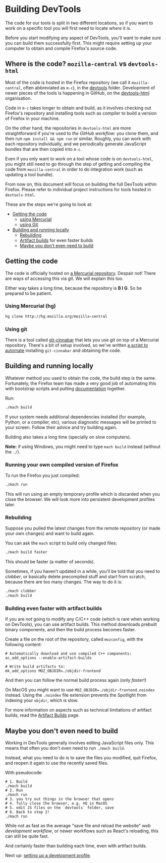 ---
---

# Building DevTools

The code for our tools is split in two different locations, so if you want to work on a specific tool you will first need to locate *where* it is.

Before you start modifying any aspect of DevTools, you'll want to make sure you can build them successfully first. This might require setting up your computer to obtain and compile Firefox's source code.

## Where is the code? `mozilla-central` vs `devtools-html`

Most of the code is hosted in the Firefox repository (we call it `mozilla-central`, often abbreviated as `m-c`), in the [devtools](https://dxr.mozilla.org/mozilla-central/source/devtools) folder. Development of newer pieces of the tools is happening in GitHub, on the [devtools-html](https://github.com/devtools-html/) organisation.

<!--TODO: table listing components and locations (m-c vs github)-->

Code in `m-c` takes longer to obtain and build, as it involves checking out Firefox's repository and installing tools such as compiler to build a version of Firefox in your machine.

On the other hand, the repositories in `devtools-html` are more straightforward if you're used to *the GitHub workflow*: you clone them, and then run `npm install && npm run` or similar. Roughly, you can work with each repository individually, and we periodically generate JavaScript bundles that are then copied into `m-c`.

Even if you only want to work on a tool whose code is on `devtools-html`, you might still need to go through the step of getting and compiling the code from `mozilla-central` in order to do integration work (such as updating a tool bundle).

From now on, this document will focus on building the full DevTools within Firefox. Please refer to individual project instructions for tools hosted in `devtools-html`.

These are the steps we're going to look at:

* [Getting the code](#getting-the-code)
  * [using Mercurial](#using-mercurial-hg)
  * [using Git](#using-git)
* [Building and running locally](#building-and-running-locally)
  * [Rebuilding](#rebuilding)
  * [Artifact builds](#building-even-faster-with-artifact-builds) for even faster builds
  * [Maybe you don't even need to build](#maybe-you-dont-even-need-to-build)

## Getting the code

The code is officially hosted on [a Mercurial repository](https://hg.mozilla.org/mozilla-central/). Despair not! There are ways of accessing this via git. We will explain this too.

Either way takes a long time, because the repository is **B I G**. So be prepared to be patient.

### Using Mercurial (hg)

```bash
hg clone http://hg.mozilla.org/mozilla-central
```

### Using git

There is a tool called [git-cinnabar](https://github.com/glandium/git-cinnabar/) that lets you use git on top of a Mercurial repository. There's a bit of setup involved, so we've written [a script to automate](https://github.com/sole/cinnabarify) installing `git-cinnabar` and obtaining the code.

## Building and running locally

Whatever method you used to obtain the code, the build step is the same. Fortunately, the Firefox team has made a very good job of automating this with bootstrap scripts and putting [documentation](https://developer.mozilla.org/En/Simple_Firefox_build) together.

Run:

```bash
./mach build
```

If your system needs additional dependencies installed (for example, Python, or a compiler, etc), various diagnostic messages will be printed to your screen. Follow their advice and try building again.

Building also takes a long time (specially on slow computers).

**Note:** if using Windows, you might need to type `mach build` instead (without the `./`).

### Running your own compiled version of Firefox

To run the Firefox you just compiled:

```bash
./mach run
```

This will run using an empty temporary profile which is discarded when you close the browser. We will look more into persistent development profiles later.<!--TODO: add link to that section when it's written-->

### Rebuilding

Suppose you pulled the latest changes from the remote repository (or made your own changes) and want to build again.

You can ask the `mach` script to build only changed files:

```bash
./mach build faster
```

This should be faster (a matter of seconds).

Sometimes, if you haven't updated in a while, you'll be told that you need to *clobber*, or basically delete precompiled stuff and start from scratch, because there are too many changes. The way to do it is:

```bash
./mach clobber
./mach build
```

### Building even faster with artifact builds

If you are *not* going to modify any C/C++ code (which is rare when working on DevTools), you can use artifact builds. This method downloads prebuilt binary components, and then the build process becomes faster.

Create a file on the root of the repository, called `mozconfig`, with the following content:

```
# Automatically download and use compiled C++ components:
ac_add_options --enable-artifact-builds
 
# Write build artifacts to:
mk_add_options MOZ_OBJDIR=./objdir-frontend
```

And then you can follow the normal build process again (only *faster*!)

On MacOS you might want to use `MOZ_OBJDIR=./objdir-frontend.noindex` instead. Using the `.noindex` file extension prevents the Spotlight from indexing your `objdir`, which is slow.

For more information on aspects such as technical limitations of artifact builds, read the [Artifact Builds](https://developer.mozilla.org/en-US/docs/Mozilla/Developer_guide/Build_Instructions/Artifact_builds) page.

## Maybe you don't even need to build

Working in DevTools generally involves editing JavaScript files only. This means that often you don't even need to run `./mach build`.

Instead, what you need to do is to save the files you modified, quit Firefox, and reopen it again to use the recently saved files.

With pseudocode:

```
# 1. Build
./mach build
# 2. Run
./mach run
# 3. you try out things in the browser that opens
# 4. fully close the browser, e.g. ⌘Q in MacOS
# 5. edit JS files on the `devtools` folder, save
# 6. Back to step 2!
./mach run
```

While not as fast as the average "save file and reload the website" *web development workflow*, or newer workflows such as React's reloading, this can still be quite fast. 

And certainly faster than building each time, even with artifact builds.

Next up: [setting up a development profile](./building-development-profile.md).
